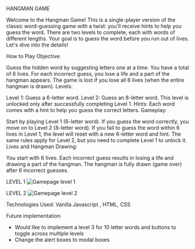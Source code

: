 HANGMAN GAME

Welcome to the Hangman Game! This is a single-player version of the classic word-guessing game with a twist: you'll receive hints to help you guess the word. There are two levels to complete, each with words of different lengths. Your goal is to guess the word before you run out of lives. Let's dive into the details!

How to Play
Objective:

Guess the hidden word by suggesting letters one at a time.
You have a total of 6 lives. For each incorrect guess, you lose a life and a part of the hangman appears.
The game is lost if you lose all 6 lives (when the entire hangman is drawn).
Levels:

Level 1: Guess a 6-letter word.
Level 2: Guess an 8-letter word. This level is unlocked only after successfully completing Level 1.
Hints: Each word comes with a hint to help you guess the correct letters.
Gameplay:

Start by playing Level 1 (6-letter word).
If you guess the word correctly, you move on to Level 2 (8-letter word).
If you fail to guess the word within 6 lives in Level 1, the level will reset with a new 6-letter word and hint.
The same rules apply for Level 2, but you need to complete Level 1 to unlock it.
Lives and Hangman Drawing:

You start with 6 lives.
Each incorrect guess results in losing a life and drawing a part of the hangman.
The hangman is fully drawn (game over) after 6 incorrect guesses.

LEVEL 1
![Gamepage level 1](https://github.com/Vicknesh95/Hangman/assets/163378473/b3ebbd78-7775-40b8-b109-8d4f6b18c585)

LEVEL 2
![Gamepage level 2](https://github.com/Vicknesh95/Hangman/assets/163378473/6ba9f6d2-c9e6-40ac-b946-2314136f5d47)


Technologies Used: Vanilla Javascript , HTML, CSS

Future implementation

- Would like to implement a level 3 for 10 letter words and buttons to toggle across multiple levels
- Change the alert boxes to modal boxes
